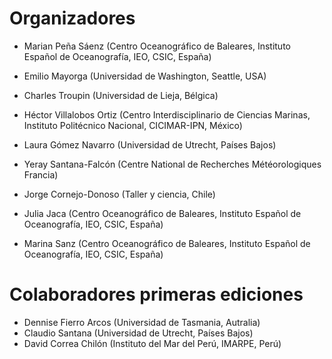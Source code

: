 #  Organizadores

- Marian Peña Sáenz (Centro Oceanográfico de Baleares, Instituto Español de Oceanografía, IEO, CSIC, España)

- Emilio Mayorga (Universidad de Washington, Seattle, USA)

- Charles Troupin (Universidad de Lieja, Bélgica)

- Héctor Villalobos Ortiz (Centro Interdisciplinario de Ciencias Marinas, Instituto Politécnico Nacional, CICIMAR-IPN, México)

- Laura Gómez Navarro (Universidad de Utrecht, Países Bajos)

- Yeray Santana-Falcón (Centre National de Recherches Météorologiques Francia)

- Jorge Cornejo-Donoso (Taller y ciencia, Chile) 
  
- Julia Jaca (Centro Oceanográfico de Baleares, Instituto Español de Oceanografía, IEO, CSIC, España)

- Marina Sanz (Centro Oceanográfico de Baleares, Instituto Español de Oceanografía, IEO, CSIC, España)

#  Colaboradores primeras ediciones

- Dennise Fierro Arcos (Universidad de Tasmania, Autralia)
- Claudio Santana (Universidad de Utrecht, Países Bajos)
- David Correa Chilón (Instituto del Mar del Perú, IMARPE, Perú)
